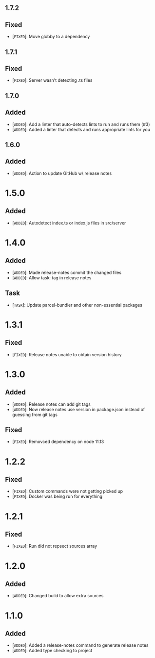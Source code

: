 ## 1.7.2

## Fixed

- [`FIXED`]: Move globby to a dependency

## 1.7.1

## Fixed

- [`FIXED`]: Server wasn't detecting .ts files

## 1.7.0

## Added

- [`ADDED`]: Add a linter that auto-detects lints to run and runs them (#3)
- [`ADDED`]: Added a linter that detects and runs appropriate lints for you

## 1.6.0

## Added

- [`ADDED`]: Action to update GitHub w\ release notes

# 1.5.0

## Added

- [`ADDED`]: Autodetect index.ts or index.js files in src/server

# 1.4.0

## Added

- [`ADDED`]: Made release-notes commit the changed files
- [`ADDED`]: Allow task: tag in release notes

## Task

- [`TASK`]: Update parcel-bundler and other non-essential packages

# 1.3.1

## Fixed

- [`FIXED`]: Release notes unable to obtain version history

# 1.3.0

## Added

- [`ADDED`]: Release notes can add git tags
- [`ADDED`]: Now release notes use version in package.json instead of guessing from git tags

## Fixed

- [`FIXED`]: Removced dependency on node 11.13

# 1.2.2

## Fixed

- [`FIXED`]: Custom commands were not getting picked up
- [`FIXED`]: Docker was being run for everything

# 1.2.1

## Fixed

- [`FIXED`]: Run did not repsect sources array

# 1.2.0

## Added

- [`ADDED`]: Changed build to allow extra sources

# 1.1.0

## Added

- [`ADDED`]: Added a release-notes command to generate release notes
- [`ADDED`]: Added type checking to project
